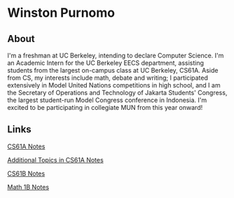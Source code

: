 # Winston Purnomo

## About
I'm a freshman at UC Berkeley, intending to declare Computer Science. I'm an Academic Intern for the UC Berkeley EECS department, assisting students from the largest on-campus class at UC Berkeley, CS61A. Aside from CS, my interests include math, debate and writing; I participated extensively in Model United Nations competitions in high school, and I am the Secretary of Operations and Technology of Jakarta Students' Congress, the largest student-run Model Congress conference in Indonesia. I'm excited to be participating in collegiate MUN from this year onward!

## Links
[CS61A Notes](cs61a.md)

[Additional Topics in CS61A Notes](cs9852.md)

[CS61B Notes](cs61b.md)

[Math 1B Notes](math1b.md)
